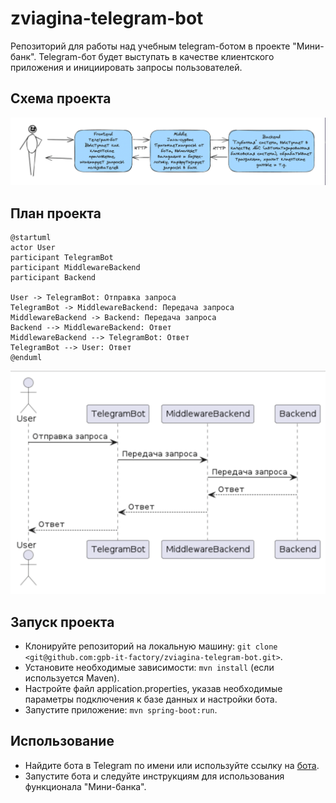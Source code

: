 # zviagina-telegram-bot
Репозиторий для работы над учебным telegram-ботом в проекте "Мини-банк". Telegram-бот будет выступать в качестве клиентского приложения и инициировать запросы пользователей. 

## Схема проекта

![img.png](img.png)

## План проекта

```plantuml
@startuml
actor User
participant TelegramBot
participant MiddlewareBackend
participant Backend

User -> TelegramBot: Отправка запроса
TelegramBot -> MiddlewareBackend: Передача запроса
MiddlewareBackend -> Backend: Передача запроса
Backend --> MiddlewareBackend: Ответ
MiddlewareBackend --> TelegramBot: Ответ
TelegramBot --> User: Ответ
@enduml
```

![img_2.png](img_2.png)

## Запуск проекта
* Клонируйте репозиторий на локальную машину: `git clone <git@github.com:gpb-it-factory/zviagina-telegram-bot.git>`.
* Установите необходимые зависимости: `mvn install` (если используется Maven).
* Настройте файл application.properties, указав необходимые параметры подключения к базе данных и настройки бота.
* Запустите приложение: `mvn spring-boot:run`.

## Использование
* Найдите бота в Telegram по имени или используйте ссылку на [бота](здесь_однажды_будет_ссылка).
* Запустите бота и следуйте инструкциям для использования функционала "Мини-банка".
